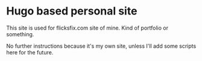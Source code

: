 # Hugo based personal site

This site is used for flicksfix.com site of mine. Kind of portfolio or something.

No further instructions because it's my own site, unless I'll add some scripts here for the future.